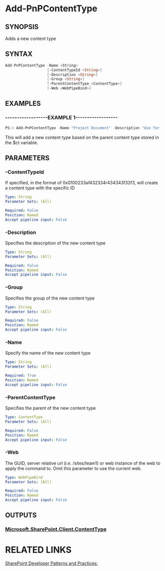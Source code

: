 # Add-PnPContentType

## SYNOPSIS
Adds a new content type

## SYNTAX 

```powershell
Add-PnPContentType -Name <String>
                   [-ContentTypeId <String>]
                   [-Description <String>]
                   [-Group <String>]
                   [-ParentContentType <ContentType>]
                   [-Web <WebPipeBind>]
```

## EXAMPLES

### ------------------EXAMPLE 1------------------
```powershell
PS:> Add-PnPContentType -Name "Project Document" -Description "Use for Contoso projects" -Group "Contoso Content Types" -ParentContentType $ct
```

This will add a new content type based on the parent content type stored in the $ct variable.

## PARAMETERS

### -ContentTypeId
If specified, in the format of 0x0100233af432334r434343f32f3, will create a content type with the specific ID

```yaml
Type: String
Parameter Sets: (All)

Required: False
Position: Named
Accept pipeline input: False
```

### -Description
Specifies the description of the new content type

```yaml
Type: String
Parameter Sets: (All)

Required: False
Position: Named
Accept pipeline input: False
```

### -Group
Specifies the group of the new content type

```yaml
Type: String
Parameter Sets: (All)

Required: False
Position: Named
Accept pipeline input: False
```

### -Name
Specify the name of the new content type

```yaml
Type: String
Parameter Sets: (All)

Required: True
Position: Named
Accept pipeline input: False
```

### -ParentContentType
Specifies the parent of the new content type

```yaml
Type: ContentType
Parameter Sets: (All)

Required: False
Position: Named
Accept pipeline input: False
```

### -Web
The GUID, server relative url (i.e. /sites/team1) or web instance of the web to apply the command to. Omit this parameter to use the current web.

```yaml
Type: WebPipeBind
Parameter Sets: (All)

Required: False
Position: Named
Accept pipeline input: False
```

## OUTPUTS

### [Microsoft.SharePoint.Client.ContentType](https://msdn.microsoft.com/en-us/library/microsoft.sharepoint.client.contenttype.aspx)

# RELATED LINKS

[SharePoint Developer Patterns and Practices:](http://aka.ms/sppnp)